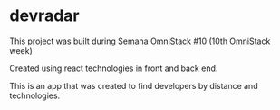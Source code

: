 # devradar

This project was built during Semana OmniStack #10 (10th OmniStack week)


Created using react technologies in front and back end.

This is an app that was created to find developers by distance and technologies.

